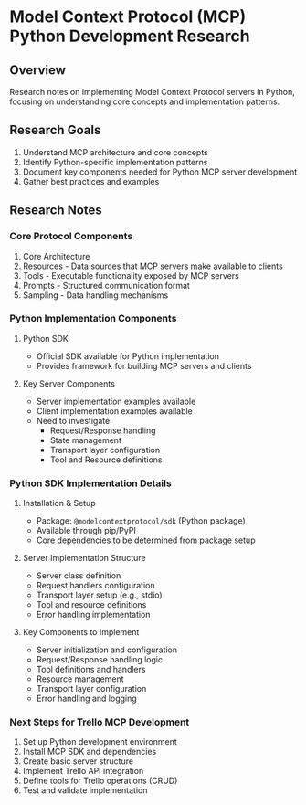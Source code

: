 # Model Context Protocol (MCP) Python Development Research

## Overview

Research notes on implementing Model Context Protocol servers in Python, focusing on understanding core concepts and implementation patterns.

## Research Goals

1. Understand MCP architecture and core concepts
2. Identify Python-specific implementation patterns
3. Document key components needed for Python MCP server development
4. Gather best practices and examples

## Research Notes

### Core Protocol Components

1. Core Architecture
2. Resources - Data sources that MCP servers make available to clients
3. Tools - Executable functionality exposed by MCP servers
4. Prompts - Structured communication format
5. Sampling - Data handling mechanisms

### Python Implementation Components

1. Python SDK

   - Official SDK available for Python implementation
   - Provides framework for building MCP servers and clients

2. Key Server Components
   - Server implementation examples available
   - Client implementation examples available
   - Need to investigate:
     - Request/Response handling
     - State management
     - Transport layer configuration
     - Tool and Resource definitions

### Python SDK Implementation Details

1. Installation & Setup

   - Package: `@modelcontextprotocol/sdk` (Python package)
   - Available through pip/PyPI
   - Core dependencies to be determined from package setup

2. Server Implementation Structure

   - Server class definition
   - Request handlers configuration
   - Transport layer setup (e.g., stdio)
   - Tool and resource definitions
   - Error handling implementation

3. Key Components to Implement
   - Server initialization and configuration
   - Request/Response handling logic
   - Tool definitions and handlers
   - Resource management
   - Transport layer configuration
   - Error handling and logging

### Next Steps for Trello MCP Development

1. Set up Python development environment
2. Install MCP SDK and dependencies
3. Create basic server structure
4. Implement Trello API integration
5. Define tools for Trello operations (CRUD)
6. Test and validate implementation
